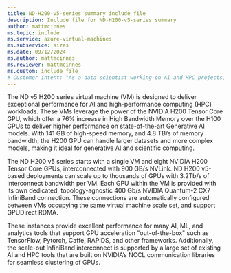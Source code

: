 ```yaml
---
title: ND-H200-v5-series summary include file
description: Include file for ND-H200-v5-series summary
author: mattmcinnes
ms.topic: include
ms.service: azure-virtual-machines
ms.subservice: sizes
ms.date: 09/12/2024
ms.author: mattmcinnes
ms.reviewer: mattmcinnes
ms.custom: include file
# Customer intent: "As a data scientist working on AI and HPC projects, I want to utilize ND H200 v5 series VMs with NVIDIA H200 GPUs, so that I can efficiently process larger datasets and complex models for generative AI and scientific computing."
---
```


The ND v5 H200 series virtual machine (VM) is designed to deliver exceptional performance for AI and high-performance computing (HPC) workloads. These VMs leverage the power of the NVIDIA H200 Tensor Core GPU, which offer a 76% increase in High Bandwidth Memory over the H100 GPUs to deliver higher performance on state-of-the-art Generative AI models. With 141 GB of high-speed memory, and 4.8 TB/s of memory bandwidth, the H200 GPU can handle larger datasets and more complex models, making it ideal for generative AI and scientific computing.  

The ND H200 v5 series starts with a single VM and eight NVIDIA H200 Tensor Core GPUs, interconnected with 900 GB/s NVLink. ND H200 v5-based deployments can scale up to thousands of GPUs with 3.2Tb/s of interconnect bandwidth per VM. Each GPU within the VM is provided with its own dedicated, topology-agnostic 400 Gb/s NVIDIA Quantum-2 CX7 InfiniBand connection. These connections are automatically configured between VMs occupying the same virtual machine scale set, and support GPUDirect RDMA.  

These instances provide excellent performance for many AI, ML, and analytics tools that support GPU acceleration "out-of-the-box" such as TensorFlow, Pytorch, Caffe, RAPIDS, and other frameworks. Additionally, the scale-out InfiniBand interconnect is supported by a large set of existing AI and HPC tools that are built on NVIDIA’s NCCL communication libraries for seamless clustering of GPUs. 
